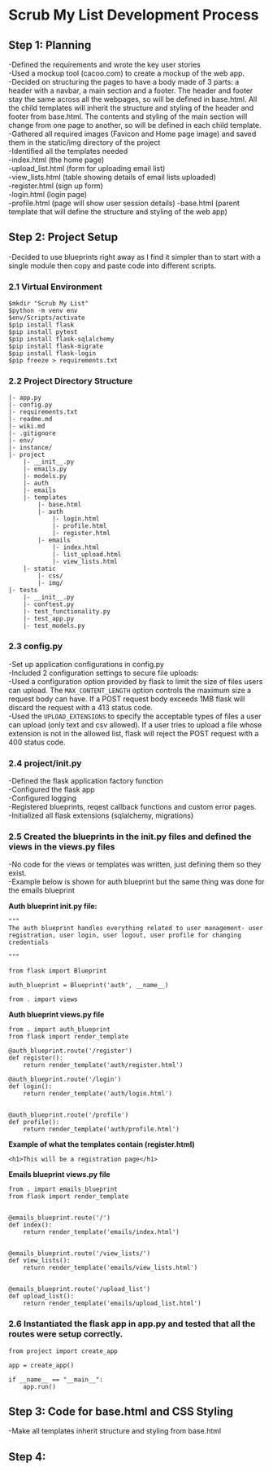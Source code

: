 # Scrub My List Development Process


## Step 1: Planning
-Defined the requirements and wrote the key user stories  
-Used a mockup tool (cacoo.com) to create a mockup of the web app.    
-Decided on structuring the pages to have a body made of 3 parts: a header with a navbar, a main section and a footer. The header and footer stay the same across all the webpages, so will be defined in base.html. All the child templates will inherit the structure and styling of the header and footer from base.html. The contents and styling of the main section will change from one page to another, so will be defined in each child template.    
-Gathered all required images (Favicon and Home page image) and saved them in the static/img directory of the project  
-Identified all the templates needed  
    -index.html (the home page)   
    -upload_list.html (form for uploading email list)  
    -view_lists.html (table showing details of email lists uploaded)  
    -register.html (sign up form)  
    -login.html (login page)  
    -profile.html (page will show user session details) 
    -base.html (parent template that will define the structure and styling of the web app)  


## Step 2: Project Setup 
-Decided to use blueprints right away as I find it simpler than to start with a single module then copy and paste code into different scripts.  

### 2.1 Virtual Environment
```
$mkdir "Scrub My List"
$python -m venv env
$env/Scripts/activate
$pip install flask
$pip install pytest
$pip install flask-sqlalchemy
$pip install flask-migrate
$pip install flask-login
$pip freeze > requirements.txt
```

### 2.2 Project Directory Structure
``` 
|- app.py
|- config.py
|- requirements.txt
|- readme.md
|- wiki.md
|- .gitignore
|- env/
|- instance/
|- project
    |- __init__.py
    |- emails.py
    |- models.py
    |- auth
    |- emails
    |- templates
        |- base.html
        |- auth
            |- login.html
            |- profile.html
            |- register.html
        |- emails
            |- index.html
            |- list_upload.html
            |- view_lists.html
    |- static
        |- css/
        |- img/
|- tests
    |- __init__.py
    |- conftest.py
    |- test_functionality.py
    |- test_app.py
    |- test_models.py
```

### 2.3 config.py
-Set up application configurations in config.py  
-Included 2 configuration settings to secure file uploads:  
-Used a configuration option provided by flask to limit the size of files users can upload. The `MAX_CONTENT_LENGTH` option controls the maximum size a request body can have. If a POST request body exceeds 1MB flask will discard the request with a 413 status code.  
-Used the `UPLOAD_EXTENSIONS` to specify the acceptable types of files a user can upload (only text and csv allowed). If a user tries to upload a file whose extension is not in the allowed list, flask will reject the POST request with a 400 status code.  

### 2.4 project/init.py
-Defined the flask application factory function  
-Configured the flask app  
-Configured logging  
-Registered blueprints, reqest callback functions and custom error pages.  
-Initialized all flask extensions (sqlalchemy, migrations)

### 2.5 Created the blueprints in the init.py files and defined the views in the views.py files
-No code for the views or templates was written, just defining them so they exist.  
-Example below is shown for auth blueprint but the same thing was done for the emails blueprint  

**Auth blueprint init.py file:**
```
"""
The auth blueprint handles everything related to user management- user registration, user login, user logout, user profile for changing credentials

"""

from flask import Blueprint

auth_blueprint = Blueprint('auth', __name__)

from . import views

```

**Auth blueprint views.py file**
```
from . import auth_blueprint
from flask import render_template

@auth_blueprint.route('/register')
def register():
    return render_template('auth/register.html')

@auth_blueprint.route('/login')
def login():
    return render_template('auth/login.html')


@auth_blueprint.route('/profile')
def profile():
    return render_template('auth/profile.html')
```

**Example of what the templates contain (register.html)**
```
<h1>This will be a registration page</h1>
```

**Emails blueprint views.py file**
```
from . import emails_blueprint
from flask import render_template


@emails_blueprint.route('/')
def index():
    return render_template('emails/index.html')


@emails_blueprint.route('/view_lists/')
def view_lists():
    return render_template('emails/view_lists.html')


@emails_blueprint.route('/upload_list')
def upload_list():
    return render_template('emails/upload_list.html')

```

### 2.6 Instantiated the flask app in app.py and tested that all the routes were setup correctly.  
```
from project import create_app

app = create_app()

if __name__ == "__main__":
    app.run()
```

## Step 3: Code for base.html and CSS Styling
-Make all templates inherit structure and styling from base.html   

## Step 4: 